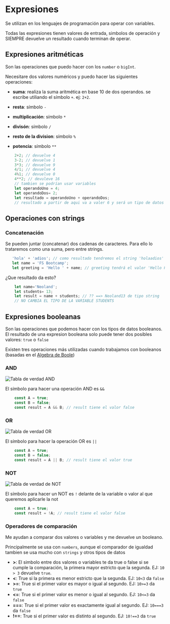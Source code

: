 # Expresiones

Se utilizan en los lenguajes de programación para operar con variables.

Todas las expresiones tienen valores de entrada, simbolos de operación y SIEMPRE devuelve un resultado cuando terminan de operar.

## Expresiones aritméticas

Son las operaciones que puedo hacer con los `number` o `bigInt`.

Necesitare dos valores numéricos y puedo hacer las siguientes operaciones:

- **suma**: realiza la suma aritmética en base 10 de dos operandos. se escribe utiliando el símbolo `+`. ej: `2+2`.

- **resta**: símbolo  `-`
- **multiplicación**: símbolo `*`
- **divisón**: símbolo `/`
- **resto de la division**: símbolo `%`
- **potencia**: símbolo `**`

```js
    2+2; // devuelve 4
    3-2; // devuelve 1
    3*3; // devuelve 9
    4/1; // devuelve 4
    4%1; // devuelve 0
    4**2; // devuleve 16
    // tambien se podrían usar variables
    let operandoUno = 4;
    let operandoDos= 2;
    let resultado = operandoUno + operandoDos; 
    // resultado a partir de aqui va a valer 6 y será un tipo de datos number
```

## Operaciones con strings

### Concatenación

Se pueden juntar (concatenar) dos cadenas de caracteres. Para ello lo trataremos como una suma, pero entre strings.

```js
   'hola' + 'adios'; // como resultado tendremos el string 'holaadios'
   let name = 'FS Bootcamp';
   let greeting = 'Hello ' + name; // greeting tendrá el valor 'Hello FS Bootcamp' 
```

¿Que resultado da esto?

```js
    let name='Neoland';
    let students= 13;
    let result = name + students; // ?? ==> Neoland13 de tipo string
    // NO CAMBIA EL TIPO DE LA VARIABLE STUDENTS
```

## Expresiones booleanas

Son las operaciones que podemos hacer con los tipos de datos booleanos. El resultado de una expresion booleana solo puede tener dos posibles valores: `true` o `false`

Existen tres operaciones más utilizadas cuando trabajamos con booleanos (basadas en el [Algebra de Boole](https://es.wikipedia.org/wiki/%C3%81lgebra_de_Boole))

### AND

![Tabla de verdad AND](https://aristoteles2pc.files.wordpress.com/2011/03/tabla-de-verdad.png)

El símbolo para hacer una operación AND es `&&`

```js
    const A = true;
    const B = false;
    const result = A && B; // result tiene el valor false
```

### OR

![Tabla de verdad OR](https://aristoteles2pc.files.wordpress.com/2011/03/or1.png)

El símbolo para hacer la operación OR es `||`

```js
    const A = true;
    const B = false;
    const result = A || B; // result tiene el valor true
```

### NOT

![Tabla de verdad de NOT](https://aristoteles2pc.files.wordpress.com/2011/03/not1.png)

El símbolo para hacer un NOT es `!` delante de la variable o valor al que queremos aplicarle la not

```js
    const A = true;
    const result = !A; // result tiene el valor false
```

### Operadores de comparación

Me ayudan a comparar dos valores o variables y me devuelve un booleano.

Principalmente se usa con `numbers`, aunque el comparador de igualdad tambien se usa mucho con `strings` y otros tipos de datos

- **>**: El simbolo entre dos valores o variables te da true o false si se cumple la comparación, la primera mayor estricto que la segunda. EJ: `10 > 3` devuelve `true`.
- **<**: True si la primera es menor estricto que la segunda. EJ: `10<3` da `false`
- **>=**: True si el primer valor es mayor o igual al segundo. EJ: `10>=3` da `true`
- **<=**: True si el primer valor es menor o igual al segundo. EJ: `10<=3` da `false`
- **===**: True si el primer valor es exactamente igual al segundo. EJ: `10===3` da `false`
- **!==**: True si el primer valor es distinto al segundo. EJ: `10!==3` da `true`
